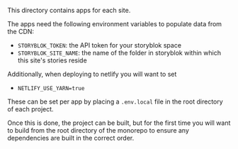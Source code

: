 This directory contains apps for each site. 

The apps need the following environment variables to populate data from the CDN:
- `STORYBLOK_TOKEN`: the API token for your storyblok space
- `STORYBLOK_SITE_NAME`: the name of the folder in storyblok within which this site's stories reside

Additionally, when deploying to netlify you will want to set 
- `NETLIFY_USE_YARN=true`

These can be set per app by placing a `.env.local` file in the root directory of each project.

Once this is done, the project can be built, but for the first time you will want to build from the root directory of the monorepo to ensure any dependencies are built in the correct order.
